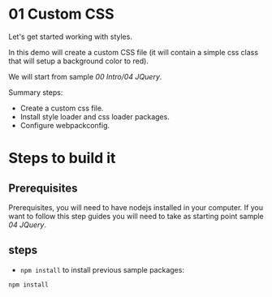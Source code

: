 # 01 Custom CSS

Let's get started working with styles.

In this demo will create a custom CSS file (it will contain a simple css class
that will setup a background color to red).

We will start from sample _00 Intro/04 JQuery_.

Summary steps:
 - Create a custom css file.
 - Install style loader and css loader packages.
 - Configure webpackconfig.

 # Steps to build it

 ## Prerequisites

 Prerequisites, you will need to have nodejs installed in your computer. If you want to follow this step guides you will need to take as starting point sample _04 JQuery_.

 ## steps

 - `npm install` to install previous sample packages:

 ```
 npm install
 ```

